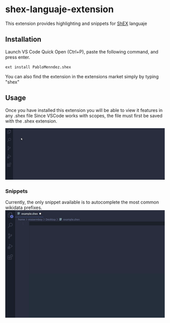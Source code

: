 # shex-languaje-extension
This extension provides highlighting and snippets for [ShEX](http://shex.io/) languaje

## Installation
Launch VS Code Quick Open (Ctrl+P), paste the following command, and press enter.
```
ext install PabloMenndez.shex
```
You can also find the extension in the extensions market simply by typing "shex"

## Usage
Once you have installed this extension you will be able to view it features in any .shex file
Since VSCode works with scopes, the file must first be saved with the .shex extension.

![shex-usage](./public/shex-ext.gif)


### Snippets
Currently, the only snippet available is to autocomplete the most common wikidata prefixes.
![wikidata-snippet](./public/wikidata-snippet.gif)
